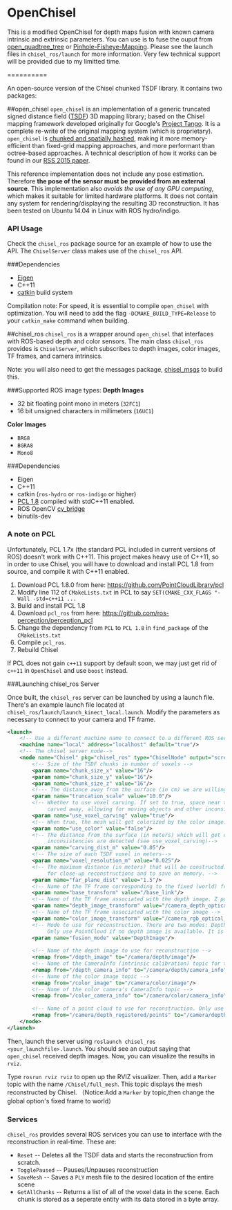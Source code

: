 OpenChisel
==========

This is a modified OpenChisel for depth maps fusion with known camera intrinsic and extrinsic parameters. You can use is to fuse the ouput from [open_quadtree_tree](https://github.com/HKUST-Aerial-Robotics/open_quadtree_mapping) or [Pinhole-Fisheye-Mapping](https://github.com/HKUST-Aerial-Robotics/Pinhole-Fisheye-Mapping). Please see the launch files in `chisel_ros/launch` for more information. Very few technical support will be provided due to my limitted time.

==========

An open-source version of the Chisel chunked TSDF library. It contains two packages:

##open_chisel
`open_chisel` is an implementation of a generic truncated signed distance field ([TSDF](https://graphics.stanford.edu/papers/volrange/volrange.pdf)) 3D mapping library; based on the Chisel mapping framework developed originally for Google's [Project Tango](https://www.google.com/atap/project-tango/). It is a complete re-write of the original mapping system (which is proprietary). `open_chisel` is [chunked and spatially hashed](http://www.graphics.stanford.edu/~niessner/niessner2013hashing.html), making it more memory-efficient than fixed-grid mapping approaches, and more performant than octree-based approaches. A technical description of how it works can be found in our [RSS 2015 paper](http://www.roboticsproceedings.org/rss11/p40.pdf).

This reference implementation does not include any pose estimation. Therefore **the pose of the sensor must be provided from an external source**. This implementation also *avoids the use of any GPU computing*, which makes it suitable for limited hardware platforms. It does not contain any system for rendering/displaying the resulting 3D reconstruction. It has been tested on Ubuntu 14.04 in Linux with ROS hydro/indigo.

### API Usage
Check the `chisel_ros` package source for an example of how to use the API. The `ChiselServer` class makes use of the `chisel_ros` API.

###Dependencies
* [Eigen](http://eigen.tuxfamily.org/index.php?title=Main_Page)
* C++11
* [catkin](http://wiki.ros.org/catkin) build system

Compilation note:
For speed, it is essential to compile `open_chisel` with optimization. You will need to add the flag `-DCMAKE_BUILD_TYPE=Release` to your `catkin_make` command when building.

##chisel_ros
`chisel_ros` is a wrapper around `open_chisel` that interfaces with ROS-based depth and color sensors. The main class `chisel_ros` provides is `ChiselServer`, which subscribes to depth images, color images, TF frames, and camera intrinsics.

Note: you will also need to get the messages package, [chisel_msgs](https://github.com/personalrobotics/chisel_msgs) to build this.

###Supported ROS image types:
**Depth Images**
* 32 bit floating point mono in meters (`32FC1`)
* 16 bit unsigned characters in millimeters (`16UC1`)

**Color Images**
* `BRG8`
* `BGRA8`
* `Mono8`

###Dependencies
* Eigen
* C++11
* catkin (`ros-hydro` or `ros-indigo` or higher)
* [PCL 1.8](http://pointclouds.org/) compiled with stdC++11 enabled.
* ROS OpenCV [cv_bridge](http://wiki.ros.org/cv_bridge)
* binutils-dev

### A note on PCL
Unfortunately, PCL 1.7x (the standard PCL included in current versions of ROS) doesn't work with C++11. This project makes heavy use of C++11, so in order to use Chisel, you will have to download and install PCL 1.8 from source, and compile it with C++11 enabled.

1. Download PCL 1.8.0 from here: https://github.com/PointCloudLibrary/pcl
2. Modify line 112 of `CMakeLists.txt` in PCL to say `SET(CMAKE_CXX_FLAGS "-Wall -std=c++11 ...`
3. Build and install PCL 1.8
4. Download `pcl_ros` from here: https://github.com/ros-perception/perception_pcl
5. Change the dependency from `PCL` to `PCL 1.8` in `find_package` of the `CMakeLists.txt` 
6. Compile `pcl_ros`.
4. Rebuild Chisel

If PCL does not gain `c++11` support by default soon, we may just get rid of `c++11` in `OpenChisel` and use `boost` instead.

###Launching chisel_ros Server

Once built, the `chisel_ros` server can be launched by using a launch file. There's an example launch file located at `chisel_ros/launch/launch_kinect_local.launch`. Modify the parameters as necessary to connect to your camera and TF frame.
```XML
<launch>
    <!-- Use a different machine name to connect to a different ROS server-->
    <machine name="local" address="localhost" default="true"/>
    <!-- The chisel server node-->
    <node name="Chisel" pkg="chisel_ros" type="ChiselNode" output="screen"> 
        <!-- Size of the TSDF chunks in number of voxels -->
        <param name="chunk_size_x" value="16"/>
        <param name="chunk_size_y" value="16"/>
        <param name="chunk_size_z" value="16"/>
        <!--- The distance away from the surface (in cm) we are willing to reconstuct -->
        <param name="truncation_scale" value="10.0"/>
        <!-- Whether to use voxel carving. If set to true, space near the sensor will be
             carved away, allowing for moving objects and other inconsistencies to disappear -->
        <param name="use_voxel_carving" value="true"/>
        <!-- When true, the mesh will get colorized by the color image.-->
        <param name="use_color" value="false"/>
        <!-- The distance from the surface (in meters) which will get carved away when
             inconsistencies are detected (see use_voxel_carving)-->
        <param name="carving_dist_m" value="0.05"/>
        <!-- The size of each TSDF voxel in meters-->
        <param name="voxel_resolution_m" value="0.025"/>
        <!-- The maximum distance (in meters) that will be constructed. Use lower values
             for close-up reconstructions and to save on memory. -->
        <param name="far_plane_dist" value="1.5"/>
        <!-- Name of the TF frame corresponding to the fixed (world) frame -->
        <param name="base_transform" value="/base_link"/>
        <!-- Name of the TF frame associated with the depth image. Z points forward, Y down, and X right -->
        <param name="depth_image_transform" value="/camera_depth_optical_frame"/>
        <!-- Name of the TF frame associated with the color image -->
        <param name="color_image_transform" value="/camera_rgb_optical_frame"/>
        <!-- Mode to use for reconstruction. There are two modes: DepthImage and PointCloud.
             Only use PointCloud if no depth image is available. It is *much* slower-->
        <param name="fusion_mode" value="DepthImage"/>
    
        <!-- Name of the depth image to use for reconstruction -->
        <remap from="/depth_image" to="/camera/depth/image"/>
        <!-- Name of the CameraInfo (intrinsic calibration) topic for the depth image. -->
        <remap from="/depth_camera_info" to="/camera/depth/camera_info"/>
        <!-- Name of the color image topic -->
        <remap from="/color_image" to="/camera/color/image"/>
        <!-- Name of the color camera's CameraInfo topic -->
        <remap from="/color_camera_info" to="/camera/color/camera_info"/>
        
        <!-- Name of a point cloud to use for reconstruction. Only use this if no depth image is available -->
        <remap from="/camera/depth_registered/points" to="/camera/depth/points"/>
    </node>
</launch>
```
Then, launch the server using `roslaunch chisel_ros <your_launchfile>.launch`. You should see an output saying that `open_chisel` received depth images. Now, you can visualize the results in `rviz`. 

Type `rosrun rviz rviz` to open up the RVIZ visualizer. Then, add a `Marker` topic with the name `/Chisel/full_mesh`. This topic displays the mesh reconstructed by Chisel.
（Notice:Add a `Marker` by topic,then change the global option's fixed frame to world）

### Services
`chisel_ros` provides several ROS services you can use to interface with the reconstruction in real-time. These are:

* `Reset` -- Deletes all the TSDF data and starts the reconstruction from scratch.
* `TogglePaused` -- Pauses/Unpauses reconstruction
* `SaveMesh` -- Saves a `PLY` mesh file to the desired location of the entire scene
* `GetAllChunks` -- Returns a list of all of the voxel data in the scene. Each chunk is stored as a seperate entity with its data stored in a byte array.
